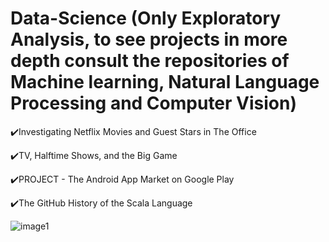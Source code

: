 # Data-Science (Only Exploratory Analysis, to see projects in more depth consult the repositories of Machine learning, Natural Language Processing and Computer Vision)

:heavy_check_mark:Investigating Netflix Movies and Guest Stars in The Office

:heavy_check_mark:TV, Halftime Shows, and the Big Game

:heavy_check_mark:PROJECT - The Android App Market on Google Play

:heavy_check_mark:The GitHub History of the Scala Language

![image1](1.png)
